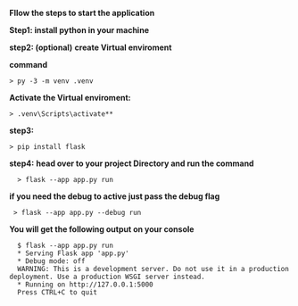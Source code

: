 **Fllow the steps to start the application**

 **Step1:
   install python in your machine**

 **step2: (optional)** 
**create Virtual enviroment**
    
**command**

    > py -3 -m venv .venv

**Activate the Virtual enviroment:**

    > .venv\Scripts\activate** 



 **step3:**

    > pip install flask

 **step4:**
    **head over to your project Directory and run the command**
      
      > flask --app app.py run 

**if you need the debug to active just pass the debug flag**

     > flask --app app.py --debug run

**You will get the following output on your console**

      $ flask --app app.py run
      * Serving Flask app 'app.py'
      * Debug mode: off
      WARNING: This is a development server. Do not use it in a production deployment. Use a production WSGI server instead.
      * Running on http://127.0.0.1:5000
      Press CTRL+C to quit




